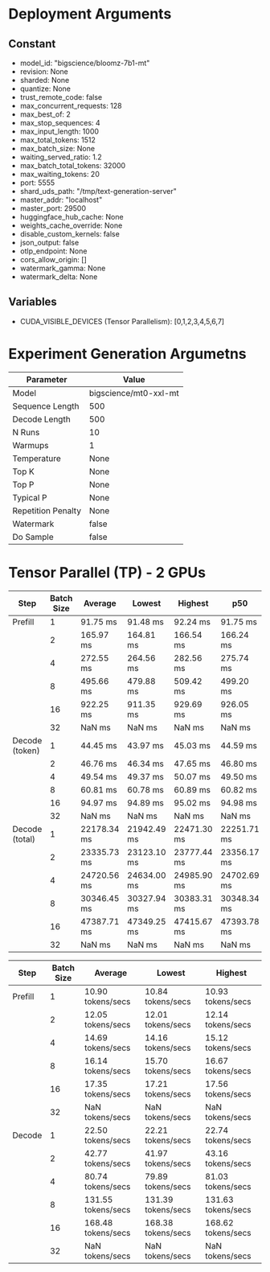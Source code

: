 # Deployment Arguments
## Constant
- model_id: "bigscience/bloomz-7b1-mt"
- revision: None
- sharded: None
- quantize: None
- trust_remote_code: false
- max_concurrent_requests: 128
- max_best_of: 2
- max_stop_sequences: 4
- max_input_length: 1000
- max_total_tokens: 1512
- max_batch_size: None
- waiting_served_ratio: 1.2
- max_batch_total_tokens: 32000
- max_waiting_tokens: 20
- port: 5555
- shard_uds_path: "/tmp/text-generation-server"
- master_addr: "localhost"
- master_port: 29500
- huggingface_hub_cache: None
- weights_cache_override: None
- disable_custom_kernels: false
- json_output: false
- otlp_endpoint: None
- cors_allow_origin: []
- watermark_gamma: None
- watermark_delta: None
## Variables
- CUDA_VISIBLE_DEVICES (Tensor Parallelism): [0,1,2,3,4,5,6,7]

# Experiment Generation Argumetns
| Parameter          | Value                 |
|--------------------|-----------------------|
| Model              | bigscience/mt0-xxl-mt |
| Sequence Length    | 500                   |
| Decode Length      | 500                   |
| N Runs             | 10                    |
| Warmups            | 1                     |
| Temperature        | None                  |
| Top K              | None                  |
| Top P              | None                  |
| Typical P          | None                  |
| Repetition Penalty | None                  |
| Watermark          | false                 |
| Do Sample          | false                 |


# Tensor Parallel (TP) - 2 GPUs
| Step           | Batch Size | Average     | Lowest      | Highest     | p50         | p90         | p99         |
|----------------|------------|-------------|-------------|-------------|-------------|-------------|-------------|
| Prefill        | 1          | 91.75 ms    | 91.48 ms    | 92.24 ms    | 91.75 ms    | 92.24 ms    | 92.24 ms    |
|                | 2          | 165.97 ms   | 164.81 ms   | 166.54 ms   | 166.24 ms   | 166.54 ms   | 166.54 ms   |
|                | 4          | 272.55 ms   | 264.56 ms   | 282.56 ms   | 275.74 ms   | 282.56 ms   | 282.56 ms   |
|                | 8          | 495.66 ms   | 479.88 ms   | 509.42 ms   | 499.20 ms   | 509.42 ms   | 509.42 ms   |
|                | 16         | 922.25 ms   | 911.35 ms   | 929.69 ms   | 926.05 ms   | 929.69 ms   | 929.69 ms   |
|                | 32         | NaN ms      | NaN ms      | NaN ms      | NaN ms      | NaN ms      | NaN ms      |
| Decode (token) | 1          | 44.45 ms    | 43.97 ms    | 45.03 ms    | 44.59 ms    | 44.85 ms    | 44.85 ms    |
|                | 2          | 46.76 ms    | 46.34 ms    | 47.65 ms    | 46.80 ms    | 46.49 ms    | 46.49 ms    |
|                | 4          | 49.54 ms    | 49.37 ms    | 50.07 ms    | 49.50 ms    | 49.59 ms    | 49.59 ms    |
|                | 8          | 60.81 ms    | 60.78 ms    | 60.89 ms    | 60.82 ms    | 60.83 ms    | 60.83 ms    |
|                | 16         | 94.97 ms    | 94.89 ms    | 95.02 ms    | 94.98 ms    | 95.01 ms    | 95.01 ms    |
|                | 32         | NaN ms      | NaN ms      | NaN ms      | NaN ms      | NaN ms      | NaN ms      |
| Decode (total) | 1          | 22178.34 ms | 21942.49 ms | 22471.30 ms | 22251.71 ms | 22380.49 ms | 22380.49 ms |
|                | 2          | 23335.73 ms | 23123.10 ms | 23777.44 ms | 23356.17 ms | 23199.47 ms | 23199.47 ms |
|                | 4          | 24720.56 ms | 24634.00 ms | 24985.90 ms | 24702.69 ms | 24746.42 ms | 24746.42 ms |
|                | 8          | 30346.45 ms | 30327.94 ms | 30383.31 ms | 30348.34 ms | 30354.01 ms | 30354.01 ms |
|                | 16         | 47387.71 ms | 47349.25 ms | 47415.67 ms | 47393.78 ms | 47409.07 ms | 47409.07 ms |
|                | 32         | NaN ms      | NaN ms      | NaN ms      | NaN ms      | NaN ms      | NaN ms      |


| Step    | Batch Size | Average            | Lowest             | Highest            |
|---------|------------|--------------------|--------------------|--------------------|
| Prefill | 1          | 10.90 tokens/secs  | 10.84 tokens/secs  | 10.93 tokens/secs  |
|         | 2          | 12.05 tokens/secs  | 12.01 tokens/secs  | 12.14 tokens/secs  |
|         | 4          | 14.69 tokens/secs  | 14.16 tokens/secs  | 15.12 tokens/secs  |
|         | 8          | 16.14 tokens/secs  | 15.70 tokens/secs  | 16.67 tokens/secs  |
|         | 16         | 17.35 tokens/secs  | 17.21 tokens/secs  | 17.56 tokens/secs  |
|         | 32         | NaN tokens/secs    | NaN tokens/secs    | NaN tokens/secs    |
| Decode  | 1          | 22.50 tokens/secs  | 22.21 tokens/secs  | 22.74 tokens/secs  |
|         | 2          | 42.77 tokens/secs  | 41.97 tokens/secs  | 43.16 tokens/secs  |
|         | 4          | 80.74 tokens/secs  | 79.89 tokens/secs  | 81.03 tokens/secs  |
|         | 8          | 131.55 tokens/secs | 131.39 tokens/secs | 131.63 tokens/secs |
|         | 16         | 168.48 tokens/secs | 168.38 tokens/secs | 168.62 tokens/secs |
|         | 32         | NaN tokens/secs    | NaN tokens/secs    | NaN tokens/secs    |